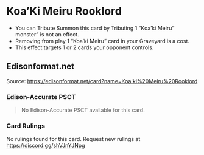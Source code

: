 # Koa’Ki Meiru Rooklord

*   You can Tribute Summon this card by Tributing 1 “Koa’ki Meiru” monster” is not an effect.
*   Removing from play 1 “Koa’ki Meiru” card in your Graveyard is a cost.
*   This effect targets 1 or 2 cards your opponent controls.

## Edisonformat.net

Source: https://edisonformat.net/card?name=Koa'ki%20Meiru%20Rooklord

### Edison-Accurate PSCT

> No Edison-Accurate PSCT available for this card.

### Card Rulings

No rulings found for this card. Request new rulings at https://discord.gg/shVJnYJNpg
            